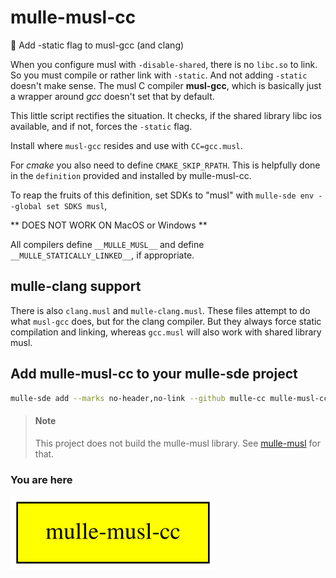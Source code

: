 # mulle-musl-cc

🐚 Add -static flag to musl-gcc (and clang)

When you configure musl with `-disable-shared`, there is no `libc.so` to link.
So you must compile or rather link with `-static`. And not adding `-static`
doesn't make sense. The musl C compiler **musl-gcc**, which is basically just
a wrapper around *gcc* doesn't set that by default.

This little script rectifies the situation. It checks, if the shared library
libc ios available, and if not, forces the `-static` flag.

Install where `musl-gcc` resides and use with `CC=gcc.musl`.

For *cmake* you also need to define `CMAKE_SKIP_RPATH`. This is helpfully done
in the `definition` provided and installed by mulle-musl-cc.

To reap the fruits of this definition, set SDKs to "musl" with
`mulle-sde env --global set SDKS musl`,


** DOES NOT WORK ON MacOS or Windows **

All compilers define `__MULLE_MUSL__` and define `__MULLE_STATICALLY_LINKED__`,
if appropriate.


## mulle-clang support

There is also `clang.musl` and `mulle-clang.musl`. These files attempt to
do what `musl-gcc` does, but for the clang compiler. But they always force
static compilation and linking, whereas `gcc.musl` will also work with
shared library musl.


## Add mulle-musl-cc to your mulle-sde project

``` sh
mulle-sde add --marks no-header,no-link --github mulle-cc mulle-musl-cc
```


> #### Note
>
> This project does not build the mulle-musl library.
> See [mulle-musl](//github.com/mulle-cc/mulle-musl) for that.
>


### You are here

![Overview](overview.dot.svg)

